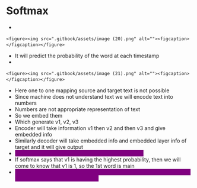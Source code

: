 # Softmax

*

    <figure><img src=".gitbook/assets/image (20).png" alt=""><figcaption></figcaption></figure>
* It will predict the probability of the word at each timestamp
*

    <figure><img src=".gitbook/assets/image (21).png" alt=""><figcaption></figcaption></figure>
* Here one to one mapping source and target text is not possible
* Since machine does not understand text we will encode text into numbers
* Numbers are not appropriate representation of text
* So we embed them
* Which generate v1, v2, v3
* Encoder will take information v1 then v2 and then v3 and give embedded info
* Similarly decoder will take embedded info and embedded layer info of target and it will give output
* <mark style="color:purple;background-color:purple;">**Softmax layer will give probability at each instance**</mark>
* If softmax says that v1 is having the highest probability, then we will come to know that v1 is 1, so the 1st word is main
* <mark style="color:purple;background-color:purple;">**If softmax does not give correct prediction, then it will be an error and the error will be back propagated**</mark>

&#x20;

&#x20;

&#x20;
